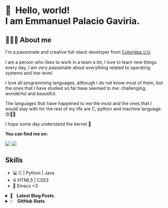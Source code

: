 👋 &nbsp;Hello, world! <br/> I am Emmanuel Palacio Gaviria.
======
##  👨🏻‍💻  About me

I'm a passionate and creative full-stack developer from [Colombia 🇨🇴](https://www.google.com/maps/place/Colombia/@4,-72z/) 

I am a person who likes to work in a team a lot, I love to learn new things every day, I am very passionate about everything related to operating systems and low-level.

I love all programming languages, although I do not know most of them, but the ones that I have studied so far have seemed to me: challenging, wonderful and beautiful.

The languages that have happened to me the most and the ones that I would stay with for the rest of my life are C, python and machine language. 😍🥰🧡

I hope some day understand the kernel 🧠

**You can find me on:**

[<img src="https://img.shields.io/badge/twitter-%231DA1F2.svg?&style=for-the-badge&logo=twitter&logoColor=white"/>](https://twitter.com/Emmanue17280546)
[<img src="https://img.shields.io/badge/linkedin-%230077B5.svg?&style=for-the-badge&logo=linkedin&logoColor=white"/>](https://www.linkedin.com/in/emmanuel-palacio/)

## Skills

* 💻  C | Python | Java
* 🌐  HTML5 | CSS3
* 🔧  Emacs <3

<details>
	<summary>📝&nbsp;&nbsp;&nbsp;<b>Latest Blog Posts</b></summary>
	<br/>
	<ul>
		<li>
			<a href="https://www.linkedin.com/pulse/mi-primer-printf-totalmente-recursivo-emmanuel-palacio-gaviria/">Mi primer printf totalmente recursivo
</a>
		</li>
		<li>
			<a href="https://www.linkedin.com/pulse/lenguaje-de-programaci%C3%B3n-go-el-c-del-siglo-xxi-palacio-gaviria/">Lenguaje de programación Go el C del siglo XXI.</a>
		</li>
		<li>
			<a href="https://www.linkedin.com/pulse/argumentos-de-la-l%C3%ADnea-comandos-command-line-emmanuel-palacio-gaviria/">Ejercicios con el lenguaje de programación Go. (Command-Line Arguments).</a>
		</li>
		<li>
			<a href="https://www.linkedin.com/pulse/everything-you-need-know-pointers-part-1-emmanuel-palacio-gaviria/">Everything you need to know about pointers. Part 1</a>
		</li>
    <li>
			<a href="https://www.linkedin.com/pulse/recursion-emmanuel-palacio-gaviria/">Recursion</a>
		</li>
		<li>
			<a href="https://www.linkedin.com/in/emmanuel-palacio/"><i>More…</i></a>
		</li>
	</ul>
</details>

<details>
	<summary>✨&nbsp;&nbsp;&nbsp;<b>GitHub Stats</b></summary>
	<br/>
	<img src="https://jf-gh-stats.vercel.app/api?username=SixTanDev&show_icons=true&count_private=true&title_color=afc2ef&icon_color=afc2ef&theme=react" alt="GitHub Stats" align="top"/>
	<img src="https://jf-gh-stats.vercel.app/api/top-langs/?username=SixTanDev&layout=compact&hide=java&title_color=afc2ef&icon_color=afc2ef&theme=react" alt="GitHub Top Languages" align="top"/>
</details>
